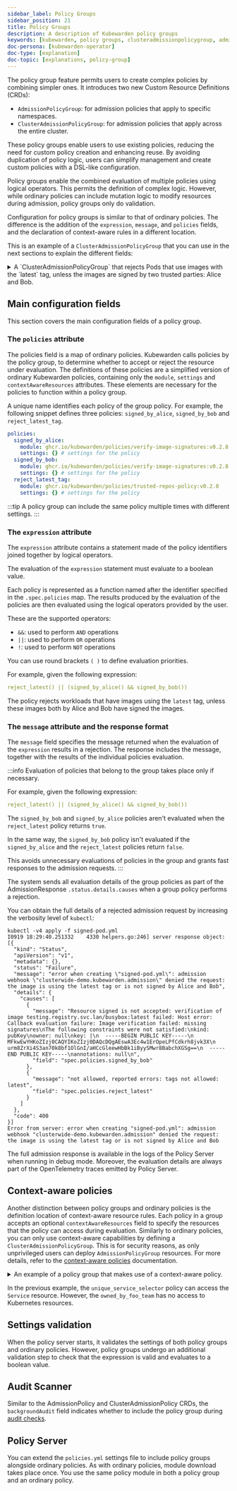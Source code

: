 ```yaml
---
sidebar_label: Policy Groups
sidebar_position: 21
title: Policy Groups
description: A description of Kubewarden policy groups
keywords: [kubewarden, policy groups, clusteradmissionpolicygroup, admissionpolicygroup]
doc-persona: [kubewarden-operator]
doc-type: [explanation]
doc-topic: [explanations, policy-group]
---
```


<head>
  <link rel="canonical" href="https://docs.kubewarden.io/explanations/policy-groups"/>
</head>

The policy group feature permits users to create complex policies by combining
simpler ones. It introduces two new Custom Resource Definitions
(CRDs):

- `AdmissionPolicyGroup`: for admission policies that apply to specific
  namespaces.
- `ClusterAdmissionPolicyGroup`: for admission policies that apply across the
  entire cluster.

These policy groups enable users to use existing policies, reducing the
need for custom policy creation and enhancing reuse. By avoiding
duplication of policy logic, users can simplify management and create custom
policies with a DSL-like configuration.

Policy groups enable the combined evaluation of
multiple policies using logical operators. This permits the definition of
complex logic. However, while ordinary policies
can include mutation logic to modify resources during admission, policy groups
only do validation.

Configuration for policy groups is similar to that of ordinary
policies. The difference is the addition of the `expression`,
`message`, and `policies` fields, and the declaration of context-aware
rules in a different location.

This is an example of a `ClusterAdmissionPolicyGroup` that you can use in
the next sections to explain the different fields:

<details>

<summary>
A `ClusterAdmissionPolicyGroup` that rejects Pods that use images with the
`latest` tag, unless the images are signed by two trusted parties: Alice and
Bob.
</summary>

```yaml
apiVersion: policies.kubewarden.io/v1
kind: ClusterAdmissionPolicyGroup # or AdmissionPolicyGroup
metadata:
  name: demo
spec:
  rules:
    - apiGroups: [""]
      apiVersions: ["v1"]
      resources: ["pods"]
      operations:
        - CREATE
        - UPDATE
  policies:
    signed_by_alice:
      module: ghcr.io/kubewarden/policies/verify-image-signatures:v0.3.0
      settings:
        modifyImagesWithDigest: false
        signatures:
          - image: "*"
            pubKeys:
              - |
                -----BEGIN PUBLIC KEY-----
                MFkwEwYHKoZIzj0CAQYIKoZIzj0DAQcDQgAEyg65hiNHt8FXTamzCn34IE3qMGcV
                yQz3gPlhoKq3yqa1GIofcgLjUZtcKlUSVAU2/S5gXqyDnsW6466Jx/ZVlg==
                -----END PUBLIC KEY-----
    signed_by_bob:
      module: ghcr.io/kubewarden/policies/verify-image-signatures:v0.3.0
      settings:
        modifyImagesWithDigest: false
        signatures:
          - image: "*"
            pubKeys:
              - |
                -----BEGIN PUBLIC KEY-----
                MFkwEwYHKoZIzj0CAQYIKoZIzj0DAQcDQgAEswA3Ec4w1ErOpeLPfCdkrh8jvk3X
                urm8ZrXi4S3an70k8bf1OlGnI/aHCcGleewHbBk1iByySMwr8BabchXGSg==
                -----END PUBLIC KEY-----
    reject_latest:
      module: registry://ghcr.io/kubewarden/policies/trusted-repos:v0.2.0
      settings:
        tags:
          reject:
            - latest
  expression: "reject_latest() || (signed_by_alice() && signed_by_bob())"
  message: "the image is using the latest tag or is not signed by Alice and Bob"
```

</details>

## Main configuration fields

This section covers the main configuration fields of a policy group.

### The `policies` attribute

The policies field is a map of ordinary policies. Kubewarden calls policies by
the policy group, to determine whether to accept or reject the resource under
evaluation. The definitions of these policies are a simplified version of
ordinary Kubewarden policies, containing only the `module`, `settings` and
`contextAwareResources` attributes. These elements are necessary for the
policies to function within a policy group.

A unique name identifies each policy of the group policy. For example, the
following snippet defines three policies: `signed_by_alice`, `signed_by_bob`
and `reject_latest_tag`.

```yaml
policies:
  signed_by_alice:
    module: ghcr.io/kubewarden/policies/verify-image-signatures:v0.2.8
    settings: {} # settings for the policy
  signed_by_bob:
    module: ghcr.io/kubewarden/policies/verify-image-signatures:v0.2.8
    settings: {} # settings for the policy
  reject_latest_tag:
    module: ghcr.io/kubewarden/policies/trusted-repos-policy:v0.2.0
    settings: {} # settings for the policy
```

:::tip
A policy group can include the same policy multiple times with different settings.
:::

### The `expression` attribute

The `expression` attribute contains a statement made of the policy identifiers
joined together by logical operators.

The evaluation of the `expression` statement must evaluate to a boolean value.

Each policy is represented as a function named after the identifier specified
in the `.spec.policies` map. The results produced by the evaluation of the
policies are then evaluated using the logical operators provided by the user.

These are the supported operators:

- `&&`: used to perform `AND` operations
- `||`: used to perform `OR` operations
- `!`: used to perform `NOT` operations

You can use round brackets `( )` to define evaluation priorities.

For example, given the following expression:

```yaml
reject_latest() || (signed_by_alice() && signed_by_bob())
```

The policy rejects workloads that have images using the `latest` tag, unless
these images both by Alice and Bob have signed the images.

### The `message` attribute and the response format

The `message` field specifies the message returned when the evaluation of the
`expression` results in a rejection. The response includes the message,
together with the results of the individual policies evaluation.

:::info
Evaluation of policies that belong to the group takes place only
if necessary.

For example, given the following expression:

```yaml
reject_latest() || (signed_by_alice() && signed_by_bob())
```

The `signed_by_bob` and `signed_by_alice` policies aren't evaluated when the
`reject_latest` policy returns `true`.

In the same way, the `signed_by_bob` policy isn't evaluated if the
`signed_by_alice` and the `reject_latest` policies return `false`.

This avoids unnecessary evaluations of policies in the group and grants
fast responses to the admission requests.
:::

The system sends all evaluation details of the group policies as part of the
AdmissionResponse `.status.details.causes` when a group policy performs a
rejection.

You can obtain the full details of a rejected admission request by increasing
the verbosity level of `kubectl`:

```shell
kubectl -v4 apply -f signed-pod.yml
I0919 18:29:40.251332    4330 helpers.go:246] server response object: [{
  "kind": "Status",
  "apiVersion": "v1",
  "metadata": {},
  "status": "Failure",
  "message": "error when creating \"signed-pod.yml\": admission webhook \"clusterwide-demo.kubewarden.admission\" denied the request: the image is using the latest tag or is not signed by Alice and Bob",
  "details": {
    "causes": [
      {
        "message": "Resource signed is not accepted: verification of image testing.registry.svc.lan/busybox:latest failed: Host error: Callback evaluation failure: Image verification failed: missing signatures\nThe following constraints were not satisfied:\nkind: pubKey\nowner: null\nkey: |\n  -----BEGIN PUBLIC KEY-----\n  MFkwEwYHKoZIzj0CAQYIKoZIzj0DAQcDQgAEswA3Ec4w1ErOpeLPfCdkrh8jvk3X\n  urm8ZrXi4S3an70k8bf1OlGnI/aHCcGleewHbBk1iByySMwr8BabchXGSg==\n  -----END PUBLIC KEY-----\nannotations: null\n",
        "field": "spec.policies.signed_by_bob"
      },
      {
        "message": "not allowed, reported errors: tags not allowed: latest",
        "field": "spec.policies.reject_latest"
      }
    ]
  },
  "code": 400
}]
Error from server: error when creating "signed-pod.yml": admission webhook "clusterwide-demo.kubewarden.admission" denied the request: the image is using the latest tag or is not signed by Alice and Bob
```

The full admission response is available in the logs of the Policy Server when
running in debug mode. Moreover, the evaluation details are always part of the
OpenTelemetry traces emitted by Policy Server.

## Context-aware policies

Another distinction between policy groups and ordinary policies is the
definition location of context-aware resource rules. Each policy in a group
accepts an optional `contextAwareResources` field to specify the resources that
the policy can access during evaluation. Similarly to ordinary policies, you
can only use context-aware capabilities by defining a
`ClusterAdmissionPolicyGroup`. This is for security reasons, as only
unprivileged users can deploy `AdmissionPolicyGroup` resources. For more
details, refer to the [context-aware policies](./context-aware-policies.md)
documentation.

<details>

<summary>
An example of a policy group that makes use of a context-aware policy.
</summary>

```yaml
apiVersion: policies.kubewarden.io/v1
kind: ClusterAdmissionPolicyGroup
metadata:
  name: demo-ctx-aware
spec:
  rules:
    - apiGroups:
        - ""
      apiVersions:
        - v1
      resources:
        - services
      operations:
        - CREATE
        - UPDATE
  policies:
    unique_service_selector:
      module: registry://ghcr.io/kubewarden/policies/unique-service-selector-policy:v0.1.0
      contextAwareResources:
        - apiVersion: v1
          kind: Service
      settings:
        app.kubernetes.io/name: MyApp
    owned_by_foo_team:
      module: registry://ghcr.io/kubewarden/policies/safe-annotations:v0.2.9
      settings:
        mandatory_annotations:
          - owner
        constrained_annotations:
          owner: "foo-team"
  expression: "unique_service_selector() || (!unique_service_selector() && owned_by_foo_team())"
  message: "the service selector is not unique or the service is not owned by the foo team"
```

</details>

In the previous example, the `unique_service_selector` policy can
access the `Service` resource. However, the `owned_by_foo_team`
has no access to Kubernetes resources.

## Settings validation

When the policy server starts, it validates the settings of both policy
groups and ordinary policies. However, policy groups undergo an additional
validation step to check that the expression is valid and evaluates to a
boolean value.

## Audit Scanner

Similar to the AdmissionPolicy and ClusterAdmissionPolicy CRDs, the
`backgroundAudit` field indicates whether to include the policy group
during [audit checks](../explanations/audit-scanner/audit-scanner.md).

## Policy Server

You can extend the `policies.yml` settings file to include policy groups
alongside ordinary policies. As with ordinary policies, module download takes
place once. You use the same policy module in both a policy group and an
ordinary policy.
